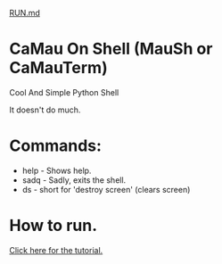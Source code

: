 [RUN.md](https://github.com/Dv5n/camauterm/files/13728111/RUN.md)
# CaMau On Shell (MauSh or CaMauTerm)
Cool And Simple Python Shell

It doesn't do much.

# Commands:
- help - Shows help.
- sadq - Sadly, exits the shell.
- ds - short for 'destroy screen' (clears screen)
# How to run.

[Click here for the tutorial.](https://github.com/Dv5n/camauterm/files/13728111/RUN.md)

